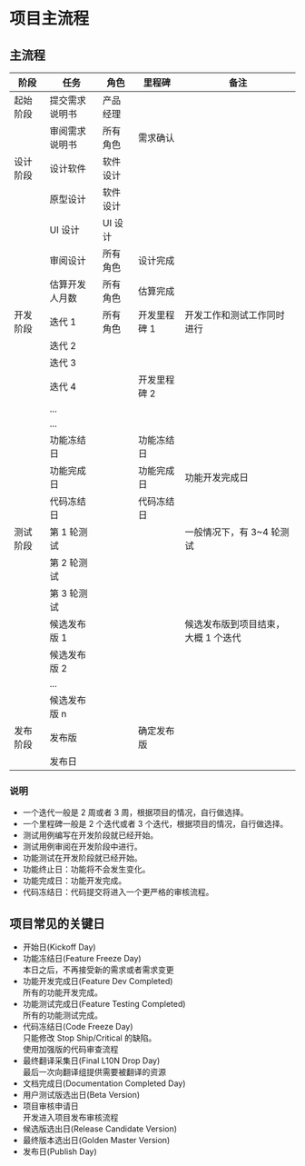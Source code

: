# 项目主流程

## 主流程

| 阶段     | 任务           | 角色     | 里程碑       | 备注                                |
| -------- | -------------- | -------- | ------------ | ----------------------------------- |
| 起始阶段 | 提交需求说明书 | 产品经理 |              |                                     |
|          | 审阅需求说明书 | 所有角色 | 需求确认     |                                     |
| 设计阶段 | 设计软件       | 软件设计 |              |                                     |
|          | 原型设计       | 软件设计 |              |                                     |
|          | UI 设计        | UI 设计  |              |                                     |
|          | 审阅设计       | 所有角色 | 设计完成     |                                     |
|          | 估算开发人月数 | 所有角色 | 估算完成     |                                     |
| 开发阶段 | 迭代 1         | 所有角色 | 开发里程碑 1 | 开发工作和测试工作同时进行          |
|          | 迭代 2         |          |              |                                     |
|          | 迭代 3         |          |              |                                     |
|          | 迭代 4         |          | 开发里程碑 2 |                                     |
|          | ...            |          |              |                                     |
|          | ...            |          |              |                                     |
|          | 功能冻结日     |          | 功能冻结日   |                                     |
|          | 功能完成日     |          | 功能完成日   | 功能开发完成日                      |
|          | 代码冻结日     |          | 代码冻结日   |                                     |
| 测试阶段 | 第 1 轮测试    |          |              | 一般情况下，有 3~4 轮测试           |
|          | 第 2 轮测试    |          |              |                                     |
|          | 第 3 轮测试    |          |              |                                     |
|          | 候选发布版 1   |          |              | 候选发布版到项目结束，大概 1 个迭代 |
|          | 候选发布版 2   |          |              |                                     |
|          | ...            |          |              |                                     |
|          | 候选发布版 n   |          |              |                                     |
| 发布阶段 | 发布版         |          | 确定发布版   |                                     |
|          | 发布日         |          |              |                                     |

### 说明

- 一个迭代一般是 2 周或者 3 周，根据项目的情况，自行做选择。
- 一个里程碑一般是 2 个迭代或者 3 个迭代，根据项目的情况，自行做选择。
- 测试用例编写在开发阶段就已经开始。
- 测试用例审阅在开发阶段中进行。
- 功能测试在开发阶段就已经开始。
- 功能终止日：功能将不会发生变化。
- 功能完成日：功能开发完成。
- 代码冻结日：代码提交将进入一个更严格的审核流程。

## 项目常见的关键日

- 开始日(Kickoff Day)
- 功能冻结日(Feature Freeze Day)  
  本日之后，不再接受新的需求或者需求变更
- 功能开发完成日(Feature Dev Completed)  
  所有的功能开发完成。
- 功能测试完成日(Feature Testing Completed)  
  所有的功能测试完成。
- 代码冻结日(Code Freeze Day)  
  只能修改 Stop Ship/Critical 的缺陷。  
  使用加强版的代码审查流程
- 最终翻译采集日(Final L10N Drop Day)  
  最后一次向翻译组提供需要被翻译的资源
- 文档完成日(Documentation Completed Day)
- 用户测试版选出日(Beta Version)
- 项目审核申请日  
  开发进入项目发布审核流程
- 候选版选出日(Release Candidate Version)
- 最终版本选出日(Golden Master Version)
- 发布日(Publish Day)
